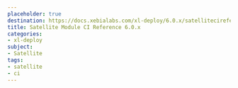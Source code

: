 ```yaml
---
placeholder: true
destination: https://docs.xebialabs.com/xl-deploy/6.0.x/satellitecireference.html
title: Satellite Module CI Reference 6.0.x
categories:
- xl-deploy
subject:
- Satellite
tags:
- satellite
- ci
---
```

